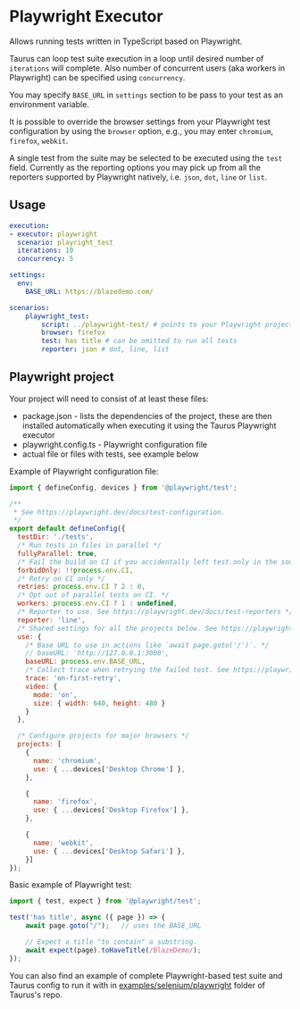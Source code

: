 # Playwright Executor
Allows running tests written in TypeScript based on Playwright.

Taurus can loop test suite execution in a loop until desired number of `iterations` will complete. Also number of
concurrent users (aka workers in Playwright) can be specified using `concurrency`. 

You may specify `BASE_URL` in `settings` section to be pass to your test as an environment variable.

It is possible to override the browser settings from your Playwright test configuration by using the `browser` option, e.g.,
you may enter `chromium`, `firefox`, `webkit`.

A single test from the suite may be selected to be executed using the `test` field. Currently as the reporting options
you may pick up from all the reporters supported by Playwright natively, i.e. `json`, `dot`, `line` or `list`.

## Usage
```yaml
execution:
- executor: playwright
  scenario: playright_test
  iterations: 10
  concurrency: 5

settings:
  env:
    BASE_URL: https://blazedemo.com/

scenarios:
    playwright_test:
        script: ../playwright-test/ # points to your Playwright project with Playwright config file
        browser: firefox
        test: has title # can be omitted to run all tests
        reporter: json # dot, line, list
```

## Playwright project

Your project will need to consist of at least these files:
* package.json - lists the dependencies of the project, these are then installed automatically when executing it using the Taurus Playwright executor
* playwright.config.ts - Playwright configuration file
* actual file or files with tests, see example below

Example of Playwright configuration file:
```javascript
import { defineConfig, devices } from '@playwright/test';

/**
 * See https://playwright.dev/docs/test-configuration.
 */
export default defineConfig({
  testDir: './tests',
  /* Run tests in files in parallel */
  fullyParallel: true,
  /* Fail the build on CI if you accidentally left test.only in the source code. */
  forbidOnly: !!process.env.CI,
  /* Retry on CI only */
  retries: process.env.CI ? 2 : 0,
  /* Opt out of parallel tests on CI. */
  workers: process.env.CI ? 1 : undefined,
  /* Reporter to use. See https://playwright.dev/docs/test-reporters */
  reporter: 'line',
  /* Shared settings for all the projects below. See https://playwright.dev/docs/api/class-testoptions. */
  use: {
    /* Base URL to use in actions like `await page.goto('/')`. */
    // baseURL: 'http://127.0.0.1:3000',
    baseURL: process.env.BASE_URL,
    /* Collect trace when retrying the failed test. See https://playwright.dev/docs/trace-viewer */
    trace: 'on-first-retry',
    video: {
      mode: 'on',
      size: { width: 640, height: 480 }
    }
  },

  /* Configure projects for major browsers */
  projects: [
    {
      name: 'chromium',
      use: { ...devices['Desktop Chrome'] },
    },

    {
      name: 'firefox',
      use: { ...devices['Desktop Firefox'] },
    },

    {
      name: 'webkit',
      use: { ...devices['Desktop Safari'] },
    }]
});
```


Basic example of Playwright test:
```javascript
import { test, expect } from '@playwright/test';

test('has title', async ({ page }) => {
    await page.goto("/");   // uses the BASE_URL

    // Expect a title "to contain" a substring.
    await expect(page).toHaveTitle(/BlazeDemo/);
});

```

You can also find an example of complete Playwright-based test suite and Taurus config to run it with
in [examples/selenium/playwright](https://github.com/Blazemeter/taurus/tree/master/examples/selenium/playright)
folder of Taurus's repo.

